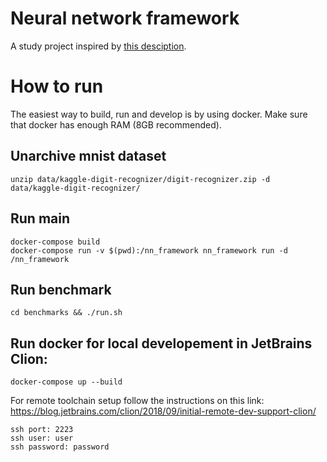 # Neural network framework
A study project inspired by [this desciption](https://github.com/yandexdataschool/lsml-projects/blob/master/nn.md).

# How to run

The easiest way to build, run and develop is by using docker.
Make sure that docker has enough RAM (8GB recommended). 

## Unarchive mnist dataset
```
unzip data/kaggle-digit-recognizer/digit-recognizer.zip -d data/kaggle-digit-recognizer/ 
```

## Run main
```
docker-compose build
docker-compose run -v $(pwd):/nn_framework nn_framework run -d /nn_framework
```

## Run benchmark
```
cd benchmarks && ./run.sh
```

## Run docker for local developement in JetBrains Clion:
```
docker-compose up --build
```

For remote toolchain setup follow the instructions on this link: https://blog.jetbrains.com/clion/2018/09/initial-remote-dev-support-clion/

```
ssh port: 2223
ssh user: user
ssh password: password
```
